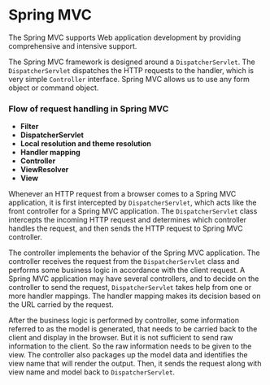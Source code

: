 # Spring MVC

The Spring MVC supports Web application development by providing comprehensive and intensive support.

The Spring MVC framework is designed around a `DispatcherServlet`. The `DispatcherServlet` dispatches the HTTP requests
to the handler, which is very simple `Controller` interface.
Spring MVC allows us to use any form object or command object.

### Flow of request handling in Spring MVC

* **Filter**
* **DispatcherServlet**
* **Local resolution and theme resolution**
* **Handler mapping**
* **Controller**
* **ViewResolver**
* **View**

Whenever an HTTP request from a browser comes to a Spring MVC application, it is first intercepted by
`DispatcherServlet`, which acts like the front controller for a Spring MVC application.
The `DispatcherServlet` class intercepts the incoming HTTP request and determines which controller handles the request,
and then sends the HTTP request to Spring MVC controller.

The controller implements the behavior of the Spring MVC application.
The controller receives the request from the `DispatcherServlet` class and performs some business logic in accordance
with the client request.
A Spring MVC application may have several controllers, and to decide on the controller to send the request,
`DispatcherServlet` takes help from one or more handler mappings.
The handler mapping makes its decision based on the URL carried by the request.

After the business logic is performed by controller, some information referred to as the model is generated, that needs
to be carried back to the client and display in the browser.
But it is not sufficient to send raw information to the client.
So the raw information needs to be given to the view.
The controller also packages up the model data and identifies the view name that will render the output.
Then, it sends the request along with view name and model back to `DispatcherServlet`.

